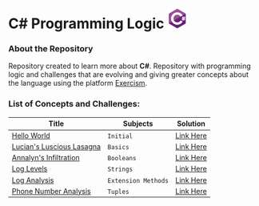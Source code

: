# C# Programming Logic <img src="https://raw.githubusercontent.com/devicons/devicon/master/icons/csharp/csharp-original.svg" alt="csharp" width="40" height="40"/>
### About the Repository

Repository created to learn more about **C#**. Repository with programming logic and challenges that are evolving and
giving greater concepts about the language using the platform [Exercism](https://exercism.org/).

### List of Concepts and Challenges:

| Title                                                 | Subjects            | Solution                                                        | 
|-------------------------------------------------------|---------------------|-----------------------------------------------------------------|
| [Hello World](hello-world)                            | `Initial`           | [Link Here](hello-world/HelloWorld.cs)                          |
| [Lucian's Luscious Lasagna](lucians-luscious-lasagna) | `Basics`            | [Link Here](lucians-luscious-lasagna/LuciansLusciousLasagna.cs) |
| [Annalyn's Infiltration](annalyns-infiltration)       | `Booleans`          | [Link Here](annalyns-infiltration/AnnalynsInfiltration.cs)      |
| [Log Levels](log-levels)                              | `Strings`           | [Link Here](log-levels/LogLevels.cs)                            |
| [Log Analysis](log-analysis)                          | `Extension Methods` | [Link Here](log-analysis/LogAnalysis.cs)                        |
| [Phone Number Analysis](phone-number-analysis)        | `Tuples`            | [Link Here](phone-number-analysis/PhoneNumberAnalysis.cs)       |